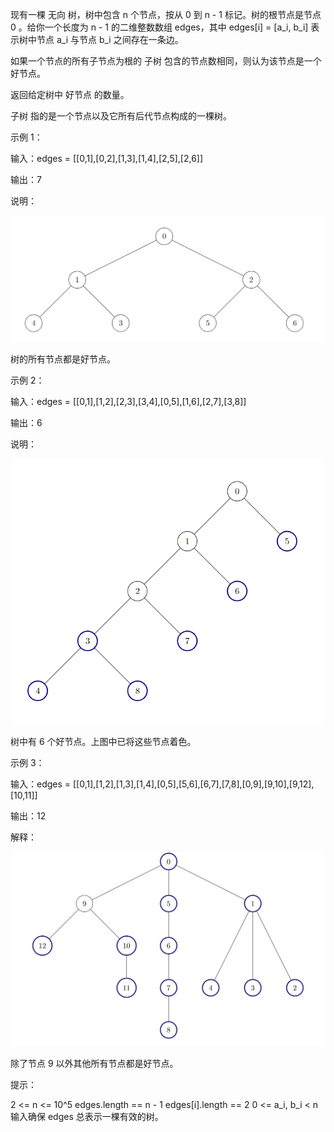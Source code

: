 现有一棵 无向 树，树中包含 n 个节点，按从 0 到 n - 1 标记。树的根节点是节点 0 。给你一个长度为 n - 1 的二维整数数组 edges，其中
edges[i] = [a_i, b_i] 表示树中节点 a_i 与节点 b_i 之间存在一条边。

如果一个节点的所有子节点为根的
子树
包含的节点数相同，则认为该节点是一个 好节点。

返回给定树中 好节点 的数量。

子树 指的是一个节点以及它所有后代节点构成的一棵树。

示例 1：

输入：edges = [[0,1],[0,2],[1,3],[1,4],[2,5],[2,6]]

输出：7

说明：

![img.png](img.png)

树的所有节点都是好节点。

示例 2：

输入：edges = [[0,1],[1,2],[2,3],[3,4],[0,5],[1,6],[2,7],[3,8]]

输出：6

说明：

![img_1.png](img_1.png)

树中有 6 个好节点。上图中已将这些节点着色。

示例 3：

输入：edges = [[0,1],[1,2],[1,3],[1,4],[0,5],[5,6],[6,7],[7,8],[0,9],[9,10],[9,12],[10,11]]

输出：12

解释：

![img_2.png](img_2.png)

除了节点 9 以外其他所有节点都是好节点。

提示：

2 <= n <= 10^5
edges.length == n - 1
edges[i].length == 2
0 <= a_i, b_i < n
输入确保 edges 总表示一棵有效的树。
